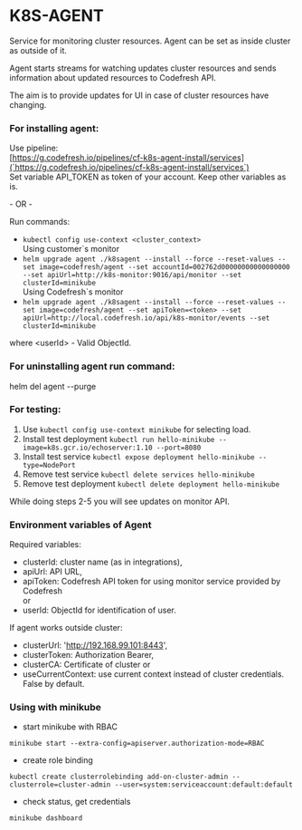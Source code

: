 # K8S-AGENT

Service for monitoring cluster resources. Agent can be set as inside cluster as outside of it.

Agent starts streams for watching updates cluster resources and sends information about updated resources to Codefresh API.

The aim is to provide updates for UI in case of cluster resources have changing.  

### For installing agent:

Use pipeline:  
[https://g.codefresh.io/pipelines/cf-k8s-agent-install/services](`https://g.codefresh.io/pipelines/cf-k8s-agent-install/services`)  
Set variable API_TOKEN as token of your account.
Keep other variables as is.

\- OR - 

Run commands:
* `kubectl config use-context <cluster_context>`  
Using customer`s monitor
* `helm upgrade agent ./k8sagent --install --force --reset-values --set image=codefresh/agent --set accountId=002762d00000000000000000 --set apiUrl=http://k8s-monitor:9016/api/monitor --set clusterId=minikube`  
Using Codefresh`s monitor
* `helm upgrade agent ./k8sagent --install --force --reset-values --set image=codefresh/agent --set apiToken=<token> --set apiUrl=http://local.codefresh.io/api/k8s-monitor/events --set clusterId=minikube`

where \<userId\> - Valid ObjectId.

### For uninstalling agent run command:
helm del agent --purge

### For testing:

1) Use `kubectl config use-context minikube` for selecting load.
2) Install test deployment `kubectl run hello-minikube --image=k8s.gcr.io/echoserver:1.10 --port=8080`
3) Install test service `kubectl expose deployment hello-minikube --type=NodePort`
4) Remove test service `kubectl delete services hello-minikube`
5) Remove test deployment `kubectl delete deployment hello-minikube`

While doing steps 2-5 you will see updates on monitor API.

### Environment variables of Agent
Required variables:
* clusterId: cluster name (as in integrations),
* apiUrl: API URL,
* apiToken: Codefresh API token for using monitor service provided by Codefresh  
or  
* userId: ObjectId for identification of user.

If agent works outside cluster:
* clusterUrl: 'http://192.168.99.101:8443',
* clusterToken: Authorization Bearer,
* clusterCA: Certificate of cluster
or  
* useCurrentContext: use current context instead of cluster credentials. False by default.

### Using with minikube
* start minikube with RBAC 

`minikube start --extra-config=apiserver.authorization-mode=RBAC`

* create role binding

`kubectl create clusterrolebinding add-on-cluster-admin --clusterrole=cluster-admin --user=system:serviceaccount:default:default`

* check status, get credentials

`minikube dashboard`
